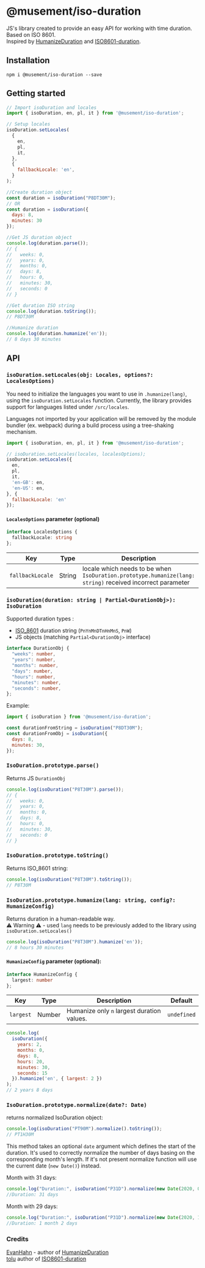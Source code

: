 # @musement/iso-duration

JS's library created to provide an easy API for working with time duration.  
Based on ISO 8601.   
Inspired by [HumanizeDuration](https://github.com/EvanHahn/HumanizeDuration.js) and [ISO8601-duration](https://github.com/tolu/ISO8601-duration).

## Installation

```
npm i @musement/iso-duration --save
```

## Getting started

```js
// Import isoDuration and locales
import { isoDuration, en, pl, it } from '@musement/iso-duration';

// Setup locales
isoDuration.setLocales(
  {
    en,
    pl,
    it,
  },
  {
    fallbackLocale: 'en',
  }
);

//Create duration object
const duration = isoDuration("P8DT30M");
// OR
const duration = isoDuration({
  days: 8,
  minutes: 30
});

//Get JS duration object
console.log(duration.parse());
// {
//   weeks: 0,
//   years: 0,
//   months: 0,
//   days: 8,
//   hours: 0,
//   minutes: 30,
//   seconds: 0
// }

//Get duration ISO string
console.log(duration.toString());
// P8DT30M

//Humanize duration 
console.log(duration.humanize('en'));
// 8 days 30 minutes
```

## API

### `isoDuration.setLocales(obj: Locales, options?: LocalesOptions)`

You need to initialize the languages you want to use in `.humanize(lang)`, using the `isoDuration.setLocales` function. Currently, the library provides support for languages listed under `/src/locales`.

Languages not imported by your application will be removed by the module bundler (ex. webpack) during a build process using a tree-shaking mechanism.

```js
import { isoDuration, en, pl, it } from '@musement/iso-duration';

// isoDuration.setLocales(locales, localesOptions);
isoDuration.setLocales({
  en,
  pl,
  it,
  'en-GB': en,
  'en-US': en,  
}, {
  fallbackLocale: 'en'
});
```

#### `LocalesOptions` parameter (optional)

```ts
interface LocalesOptions {
  fallbackLocale: string
};
```

| Key              | Type   | Description                                                  | Default     |
| ---------------- | ------ | ------------------------------------------------------------ | ----------- |
| `fallbackLocale` | String | locale which needs to be when `IsoDuration.prototype.humanize(lang: string)` received incorrect parameter | `undefined` |


### `isoDuration(duration: string | Partial<DurationObj>): IsoDuration`

Supported duration types :

* [ISO_8601](https://en.wikipedia.org/wiki/ISO_8601#Durations) duration string (`PnYnMnDTnHnMnS`, `PnW`)
* JS objects (matching `Partial<DurationObj>` interface)

```ts
interface DurationObj {
  "weeks": number,
  "years": number,
  "months": number,
  "days": number,
  "hours": number,
  "minutes": number,
  "seconds": number,
};
```

Example:

```js
import { isoDuration } from '@musement/iso-duration';

const durationFromString = isoDuration("P8DT30M");
const durationFromObj = isoDuration({
  days: 8,
  minutes: 30,
});
```

### `IsoDuration.prototype.parse()`

Returns JS `DurationObj`

```js
console.log(isoDuration("P8T30M").parse());
// {
//   weeks: 0,
//   years: 0,
//   months: 0,
//   days: 8,
//   hours: 0,
//   minutes: 30,
//   seconds: 0
// }
```

### `IsoDuration.prototype.toString()`

Returns ISO_8601 string:

```js
console.log(isoDuration("P8T30M").toString());
// P8T30M
```

### `IsoDuration.prototype.humanize(lang: string, config?: HumanizeConfig)`

Returns duration in a human-readable way.   
⚠ Warning ⚠ - used `lang` needs to be previously added to the library using `isoDuration.setLocales()`

```js
console.log(isoDuration("P8T30M").humanize('en'));
// 8 hours 30 minutes
```

#### `HumanizeConfig` parameter (optional):

```ts
interface HumanizeConfig {
  largest: number
};
```

| Key       | Type   | Description                                | Default     |
| --------- | ------ | ------------------------------------------ | ----------- |
| `largest` | Number | Humanize only `n` largest duration values. | `undefined` |

```js
console.log(
  isoDuration({
    years: 2,
    months: 0,
    days: 8,
    hours: 20,
    minutes: 30,
    seconds: 15
  }).humanize('en', { largest: 2 })
);
// 2 years 8 days
```

### `IsoDuration.prototype.normalize(date?: Date)`

returns normalized IsoDuration object:

```js
console.log(isoDuration("PT90M").normalize().toString());
// PT1H30M
```

This method takes an optional `date` argument which defines the start of the duration. It's used to correctly normalize the number of days basing on the corresponding month's length.
If it's not present normalize function will use the current date (`new Date()`) instead.

Month with 31 days:

```js
console.log("Duration:", isoDuration("P31D").normalize(new Date(2020, 0, 1)).humanize('en'));
//Duration: 31 days
```

Month with 29 days:

```js
console.log("Duration:", isoDuration("P31D").normalize(new Date(2020, 1, 1)).humanize('en'));
//Duration: 1 month 2 days
```

### Credits

[EvanHahn](https://github.com/EvanHahn) - author of [HumanizeDuration](https://github.com/EvanHahn/HumanizeDuration.js)  
[tolu](https://github.com/tolu) author of [ISO8601-duration](https://github.com/tolu/ISO8601-duration)
